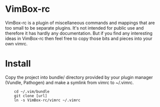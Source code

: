 # VimBox-rc

VimBox-rc is a plugin of miscellaneous commands and mappings that are too small
to be separate plugins. It's not intended for public use and therefore it has
hardly any documentation. But if you find any interesting ideas in VimBox-rc
then feel free to copy those bits and pieces into your own vimrc.

# Install

Copy the project into bundle/ directory provided by your plugin manager (Vundle,
Pathogen) and make a symlink from vimrc to ~/.vimrc.

```
    cd ~/.vim/bundle
    git clone [url]
    ln -s VimBox-rc/vimrc ~/.vimrc
```
